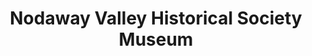 ---
layout: repo
title: "Nodaway Valley Historical Society Museum"
id: 12036
permalink: repos/12036/
---